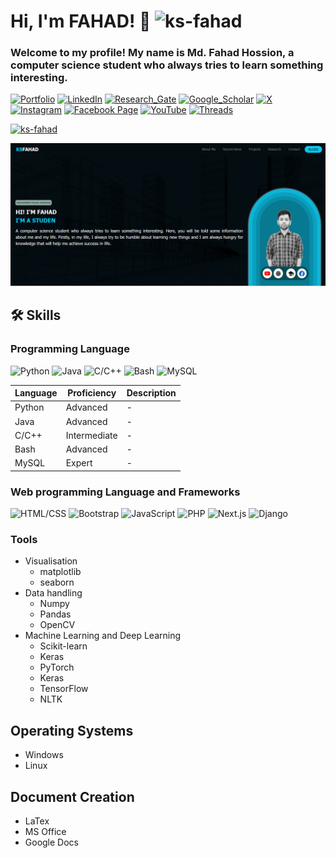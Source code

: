 # Hi, I'm FAHAD! 👋 <img src="https://komarev.com/ghpvc/?username=ks-fahad&label=Profile%20views&color=A020F0&style=flat" alt="ks-fahad" />

### Welcome to my profile! My name is Md. Fahad Hossion, a computer science student who always tries to learn something interesting.

[![Portfolio](https://img.shields.io/badge/Portfolio-255E63?style=for-the-badge&logo=About.me&logoColor=white)](https://ks-fahad.vercel.app/) [![LinkedIn](https://img.shields.io/badge/LinkedIn-0077B5?style=for-the-badge&logo=linkedin&logoColor=white)](https://www.linkedin.com/in/ks-fahad) [![Research_Gate](https://img.shields.io/badge/Research_Gate-00CCBB.svg?&style=for-the-badge&logo=ResearchGate&logoColor=white)]()
[![Google_Scholar](https://img.shields.io/badge/Google_Scholar-4285F4?style=for-the-badge&logo=google-scholar&logoColor=white)]() [![X](https://img.shields.io/badge/X-000000?style=for-the-badge&logo=x&logoColor=white)](https://x.com/KSFahadSellf) [![Instagram](https://img.shields.io/badge/Instagram-purple?style=for-the-badge&logo=instagram&logoColor=white)](https://www.instagram.com/ksfahad.self/)    [![Facebook Page](https://img.shields.io/badge/Facebook_page-1877F2?style=for-the-badge&logo=facebook&logoColor=white)](https://www.facebook.com/profile.php?id=61564227922898) [![YouTube](https://img.shields.io/badge/YouTube-E60023?style=for-the-badge&logo=youtube&logoColor=white)](https://www.youtube.com/@KSFahad) [![Threads](https://img.shields.io/badge/Threads-000000?style=for-the-badge&logo=Threads&logoColor=white)](https://www.threads.net/@ksfahad.self)


<p align="left"> <a href="https://github.com/ryo-ma/github-profile-trophy"><img src="https://github-profile-trophy.vercel.app/?username=ks-fahad" alt="ks-fahad" /></a> </p>

[![portfolio](https://raw.githubusercontent.com/ks-fahad/fahad/main/README/portfolio_1.png)](https://ks-fahad.vercel.app/)

## 🛠 Skills

### Programming Language
![Python](https://img.shields.io/badge/Python-Advanced-green)
![Java](https://img.shields.io/badge/Java-Advanced-orange)
![C/C++](https://img.shields.io/badge/C%2FC%2B%2B-Advanced-blue)
![Bash](https://img.shields.io/badge/Bash-Intermediate-blue)
![MySQL](https://img.shields.io/badge/MySQL-Expert-orange)

| Language            | Proficiency | Description                              |
|---------------------|-------------|------------------------------------------|
| Python              | Advanced    | -                                        |
| Java                | Advanced    | -                                        |
| C/C++               | Intermediate| -                                        |
| Bash                | Advanced    | -                                        |
| MySQL               | Expert      | -                                        |

### Web programming Language and Frameworks
![HTML/CSS](https://img.shields.io/badge/HTML%2FCSS-Used-blue)
![Bootstrap](https://img.shields.io/badge/Bootstrap-Used-blueviolet)
![JavaScript](https://img.shields.io/badge/JavaScript-Used-yellow)
![PHP](https://img.shields.io/badge/PHP-Used-purple)
![Next.js](https://img.shields.io/badge/Next.js-Used-black)
![Django](https://img.shields.io/badge/Django-Used-green)

### Tools
- Visualisation
  - matplotlib
  - seaborn
- Data handling
  - Numpy
  - Pandas
  - OpenCV
- Machine Learning and Deep Learning
  - Scikit-learn
  - Keras
  - PyTorch
  - Keras
  - TensorFlow
  - NLTK

## Operating Systems
- Windows
- Linux

## Document Creation
- LaTex
- MS Office
- Google Docs
